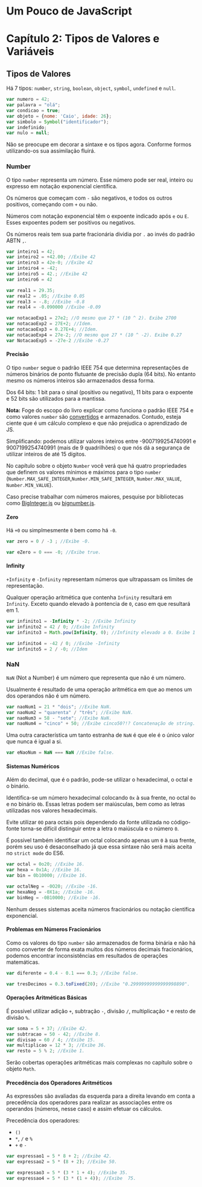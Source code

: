 # Um Pouco de JavaScript
# Capítulo 2: Tipos de Valores e Variáveis

## Tipos de Valores

Há 7 tipos: `number`, `string`, `boolean`, `object`, `symbol`, `undefined` e `null`.

```js
var numero = 42;
var palavra = "olá";
var condicao = true;
var objeto = {nome: 'Caio', idade: 26};
var simbolo = Symbol("identificador");
var indefinido;
var nulo = null;
```

Não se preocupe em decorar a sintaxe e os tipos agora. Conforme formos utilizando-os sua assimilação fluirá.

### Number

O tipo `number` representa um número. Esse número pode ser real, inteiro ou expresso em notação exponencial científica.

Os números que começam com `-` são negativos, e todos os outros positivos, começando com `+` ou não.

Números com notação exponencial têm o expoente indicado após `e` ou `E`. Esses expoentes podem ser positivos ou negativos.

Os números reais tem sua parte fracionária dividia por `.` ao invés do padrão ABTN `,`.

```js
var inteiro1 = 42;
var inteiro2 = +42.00; //Exibe 42
var inteiro3 = 42e-0; //Exibe 42
var inteiro4 = -42;
var inteiro5 = 42.; //Exibe 42
var inteiro6 = 42

var real1 = 29.35; 
var real2 = .05; //Exibe 0.05
var real3 = -.8; //Exibe -0.8
var real4 = -0.090000 //Exibe -0.09

var notacaoExp1 = 27e2; //O mesmo que 27 * (10 ^ 2). Exibe 2700
var notacaoExp2 = 27E+2; //Idem.
var notacaoExp3 = 0.27E+4; //Idem.
var notacaoExp4 = 27e-2; //O mesmo que 27 * (10 ^ -2). Exibe 0.27
var NotacaoExp5 = -27e-2 //Exibe -0.27
```

#### Precisão

O tipo `number` segue o padrão IEEE 754 que determina representações de números binários de ponto flutuante de precisão dupla (64 bits). No entanto mesmo os números inteiros são armazenados dessa forma.

Dos 64 bits: 1 bit para o sinal (positivo ou negativo), 11 bits para o expoente e 52 bits são utilizados para a mantissa.

**Nota:** Foge do escopo do livro explicar como funciona o padrão IEEE 754 e como valores `number` são [convertidos](http://www.h-schmidt.net/FloatConverter/IEEE754.html) e armazenados. Contudo, esteja ciente que é um cálculo complexo e que não prejudica o aprendizado de JS.

Simplificando: podemos utilizar valores inteiros entre -9007199254740991 e 9007199254740991 (mais de 9 quadrilhões) o que nós dá a segurança de utilizar inteiros de até 15 dígitos. 

No capítulo sobre o objeto `Number` você verá que há quatro propriedades que definem os valores mínimos e máximos para o tipo `number` (`Number.MAX_SAFE_INTEGER`,`Number.MIN_SAFE_INTEGER`, `Number.MAX_VALUE`, `Number.MIN_VALUE`).

Caso precise trabalhar com números maiores, pesquise por bibliotecas como [BigInteger.js](https://github.com/peterolson/BigInteger.js) ou [bignumber.js](https://github.com/MikeMcl/bignumber.js).

#### Zero

Há `+0` ou simplmesmente `0` bem como há `-0`. 

```js
var zero = 0 / -3 ; //Exibe -0.

var eZero = 0 === -0; //Exibe true.
```

#### Infinity

`+Infinity` e `-Infinity` representam números que ultrapassam os limites de representação. 

Qualquer operação aritmética que contenha `Infinity` resultará em `Infinity`. Exceto quando elevado à pontencia de `0`, caso em que resultará em 1.

```js
var infinito1 = -Infinity * -2; //Exibe Infinity
var infinito2 = 42 / 0; //Exibe Infinity
var infinito3 = Math.pow(Infinity, 0); //Infinity elevado a 0. Exibe 1

var infinito4 = -42 / 0; //Exibe -Infinity
var infinito5 = 2 / -0; //Idem
```

### NaN

`NaN` (Not a Number) é um número que representa que não é um número. 

Usualmente é resultado de uma operação aritmética em que ao menos um dos operandos não é um número.

```js
var naoNum1 = 21 * "dois"; //Exibe NaN.
var naoNum2 = "quarenta" / "três"; //Exibe NaN.
var naoNum3 = 58 - "sete"; //Exibe NaN.
var naoNum4 = "cinco" + 50; //Exibe cinco50?!? Concatenação de string. Explicarei na próxima seção!
```
Uma outra característica um tanto estranha de `NaN` é que ele é o único valor que nunca é igual a si.

```js
var eNaoNum = NaN === NaN //Exibe false.
```

#### Sistemas Numéricos

Além do decimal, que é o padrão, pode-se utilizar o hexadecimal, o octal e o binário. 

Identifica-se um número hexadecimal colocando `0x` à sua frente, no octal `0o` e no binário `0b`. Essas letras podem ser maiúsculas, bem como as letras utilizadas nos valores hexadecimais.

Evite utilizar `0O` para octais pois dependendo da fonte utilizada no código-fonte torna-se difícil distinguir entre a letra `O` maiúscula e o número `0`.

É possível também identificar um octal colocando apenas um `0` à sua frente, porém seu uso é desaconselhado já que essa sintaxe não será mais aceita no `strict mode` do ES6.

```js
var octal = 0o20; //Exibe 16.
var hexa = 0x1A; //Exibe 16.
var bin = 0b10000; //Exibe 16.

var octalNeg = -0O20; //Exibe -16.
var hexaNeg = -0X1a; //Exibe -16.
var binNeg = -0B10000; //Exibe -16.
```

Nenhum desses sistemas aceita números fracionários ou notação científica exponencial.

#### Problemas em Números Fracionários

Como os valores do tipo `number` são armazenados de forma binária e não há como converter de forma exata muitos dos números decimais fracionários, podemos encontrar inconsistências em resultados de operações matemáticas.

```js
var diferente = 0.4 - 0.1 === 0.3; //Exibe false.

var tresDecimos = 0.3.toFixed(20); //Exibe "0.29999999999999998890".
```

#### Operações Aritméticas Básicas

É possível utilizar adição `+`, subtração `-`, divisão `/`, multiplicação `*` e resto de divisão `%`.

```js
var soma = 5 + 37; //Exibe 42.
var subtracao = 50 - 42; //Exibe 8.
var divisao = 60 / 4; //Exibe 15.
var multiplicao = 12 * 3; //Exibe 36.
var resto = 5 % 2; //Exibe 1.
```

Serão cobertas operações aritméticas mais complexas no capítulo sobre o objeto `Math`.

#### Precedência dos Operadores Aritméticos

As expressões são avaliadas da esquerda para a direita levando em conta a precedência dos operadores para realizar as associações entre os operandos (números, nesse caso) e assim efetuar os cálculos.

Precedência dos operadores:
* `()`
* `*`, `/` e `%`
* `+` e `-`

```js
var expressao1 = 5 * 8 + 2; //Exibe 42.
var expressao2 = 5 * (8 + 2); //Exibe 50.

var expressao3 = 5 * (3 * 1 + 4); //Exibe 35.
var expressao4 = 5 * (3 * (1 + 4)); //Exibe  75.
```

